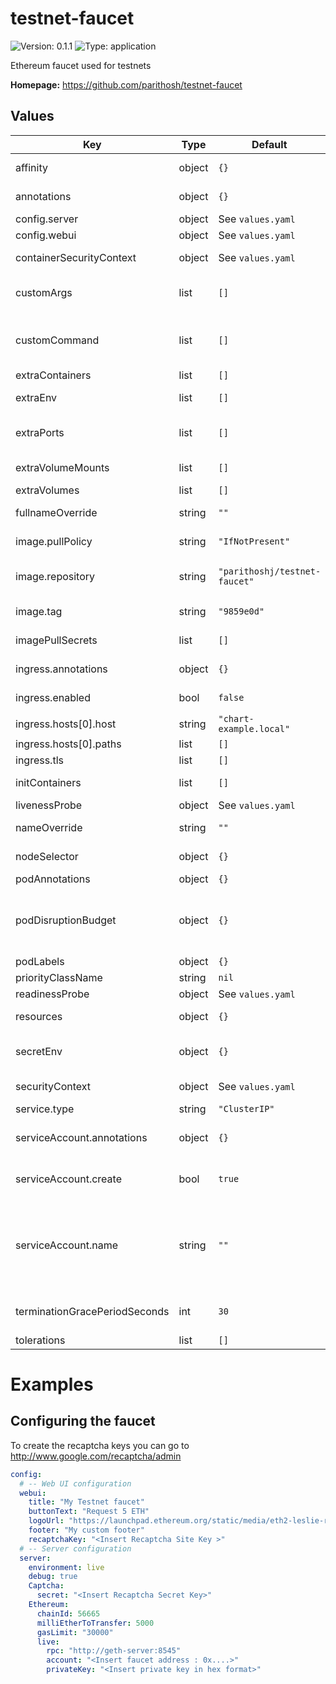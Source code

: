 
# testnet-faucet

![Version: 0.1.1](https://img.shields.io/badge/Version-0.1.1-informational?style=flat-square) ![Type: application](https://img.shields.io/badge/Type-application-informational?style=flat-square)

Ethereum faucet used for testnets

**Homepage:** <https://github.com/parithosh/testnet-faucet>

## Values

| Key | Type | Default | Description |
|-----|------|---------|-------------|
| affinity | object | `{}` | Affinity configuration for pods |
| annotations | object | `{}` | Annotations for the Deployment |
| config.server | object | See `values.yaml` | Server configuration |
| config.webui | object | See `values.yaml` | Web UI configuration |
| containerSecurityContext | object | See `values.yaml` | The security context for containers |
| customArgs | list | `[]` | Custom args for the testnet-faucet container |
| customCommand | list | `[]` | Command replacement for the testnet-faucet container |
| extraContainers | list | `[]` | Additional containers |
| extraEnv | list | `[]` | Additional env variables |
| extraPorts | list | `[]` | Additional ports. Useful when using extraContainers |
| extraVolumeMounts | list | `[]` | Additional volume mounts |
| extraVolumes | list | `[]` | Additional volumes |
| fullnameOverride | string | `""` | Overrides the chart's computed fullname |
| image.pullPolicy | string | `"IfNotPresent"` | testnet-faucet container pull policy |
| image.repository | string | `"parithoshj/testnet-faucet"` | testnet-faucet container image repository |
| image.tag | string | `"9859e0d"` | testnet-faucet container image tag |
| imagePullSecrets | list | `[]` | Image pull secrets for Docker images |
| ingress.annotations | object | `{}` | Annotations for Ingress |
| ingress.enabled | bool | `false` | Ingress resource for the HTTP API |
| ingress.hosts[0].host | string | `"chart-example.local"` |  |
| ingress.hosts[0].paths | list | `[]` |  |
| ingress.tls | list | `[]` | Ingress TLS |
| initContainers | list | `[]` | Additional init containers |
| livenessProbe | object | See `values.yaml` | Liveness probe |
| nameOverride | string | `""` | Overrides the chart's name |
| nodeSelector | object | `{}` | Node selector for pods |
| podAnnotations | object | `{}` | Pod annotations |
| podDisruptionBudget | object | `{}` | Define the PodDisruptionBudget spec If not set then a PodDisruptionBudget will not be created |
| podLabels | object | `{}` | Pod labels |
| priorityClassName | string | `nil` | Pod priority class |
| readinessProbe | object | See `values.yaml` | Readiness probe |
| resources | object | `{}` | Resource requests and limits |
| secretEnv | object | `{}` | Secret env variables injected via a created secret |
| securityContext | object | See `values.yaml` | The security context for pods |
| service.type | string | `"ClusterIP"` | Service type |
| serviceAccount.annotations | object | `{}` | Annotations to add to the service account |
| serviceAccount.create | bool | `true` | Specifies whether a service account should be created |
| serviceAccount.name | string | `""` | The name of the service account to use. If not set and create is true, a name is generated using the fullname template |
| terminationGracePeriodSeconds | int | `30` | How long to wait until the pod is forcefully terminated |
| tolerations | list | `[]` | Tolerations for pods |

# Examples

## Configuring the faucet

To create the recaptcha keys you can go to http://www.google.com/recaptcha/admin

```yaml
config:
  # -- Web UI configuration
  webui:
    title: "My Testnet faucet"
    buttonText: "Request 5 ETH"
    logoUrl: "https://launchpad.ethereum.org/static/media/eth2-leslie-rhino.243747b9.png"
    footer: "My custom footer"
    recaptchaKey: "<Insert Recaptcha Site Key >"
  # -- Server configuration
  server:
    environment: live
    debug: true
    Captcha:
      secret: "<Insert Recaptcha Secret Key>"
    Ethereum:
      chainId: 56665
      milliEtherToTransfer: 5000
      gasLimit: "30000"
      live:
        rpc: "http://geth-server:8545"
        account: "<Insert faucet address : 0x....>"
        privateKey: "<Insert private key in hex format>"
```
